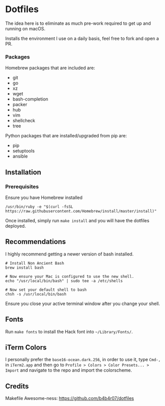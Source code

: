 # Dotfiles

The idea here is to eliminate as much pre-work required to get up and running on macOS.

Installs the environment I use on a daily basis, feel free to fork and open a PR.

### Packages

Homebrew packages that are included are:

  * git
  * go
  * xz
  * wget
  * bash-completion
  * packer
  * hub
  * vim
  * shellcheck
  * tree

Python packages that are installed/upgraded from pip are:

  * pip
  * setuptools
  * ansible

## Installation

### Prerequisites

Ensure you have Homebrew installed

```
/usr/bin/ruby -e "$(curl -fsSL https://raw.githubusercontent.com/Homebrew/install/master/install)"
```

Once installed, simply run `make install` and you will have the dotfiles deployed.

## Recommendations

I highly recommend getting a newer version of bash installed.

```
# Install Non Ancient Bash
brew install bash

# Now ensure your Mac is configured to use the new shell.
echo "/usr/local/bin/bash" | sudo tee -a /etc/shells

# Now set your default shell to bash
chsh -s /usr/local/bin/bash
```

Ensure you close your active terminal window after you change your shell.

## Fonts

Run `make fonts` to install the Hack font into `~/Library/Fonts/`.

## iTerm Colors

I personally prefer the `base16-ocean.dark.256`, in order to use it, type `Cmd-,` in `iTerm2.app` and then go to `Profile > Colors > Color Presets... > Import` and navigate to the repo and import the colorscheme.

## Credits

Makefile Awesome-ness: https://github.com/b4b4r07/dotfiles
